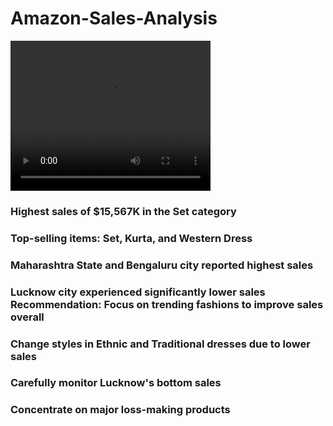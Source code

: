 # Amazon-Sales-Analysis

<video width="320" height="240" controls>
  <source src="https://i.gifer.com/iCp.mp4" type="video/mp4">
  Your browser does not support the video tag.
</video>


### Highest sales of $15,567K in the Set category

### Top-selling items: Set, Kurta, and Western Dress
### Maharashtra State and Bengaluru city reported highest sales

### Lucknow city experienced significantly lower sales Recommendation: Focus on trending fashions to improve sales overall
  
### Change styles in Ethnic and Traditional dresses due to lower sales

### Carefully monitor Lucknow's bottom sales

### Concentrate on major loss-making products

